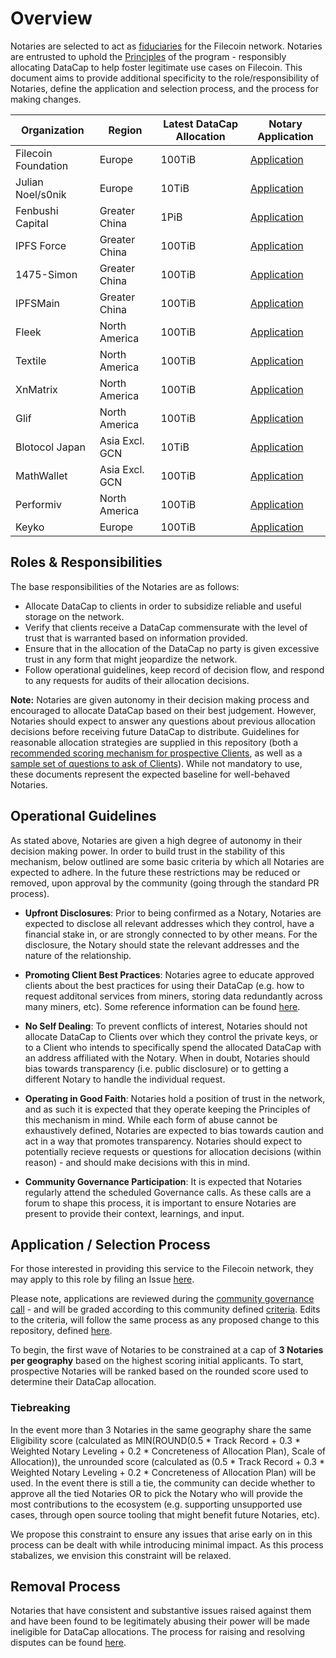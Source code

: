 # Overview
Notaries are selected to act as [fiduciaries](https://www.merriam-webster.com/dictionary/fiduciary) for the Filecoin network. Notaries are entrusted to uphold the [Principles](https://github.com/filecoin-project/FIPs/blob/fip-0003/FIPS/fip-0003.md/#principles) of the program - responsibly allocating DataCap to help foster legitimate use cases on Filecoin. This document aims to provide additional specificity to the role/responsibility of Notaries, define the application and selection process, and the process for making changes. 

|Organization|Region|Latest DataCap Allocation|Notary Application|
|-|-|-|-|
|Filecoin Foundation|Europe|100TiB|[Application](https://github.com/filecoin-project/notary-governance/issues/54)|
|Julian Noel/s0nik|Europe|10TiB|[Application](https://github.com/filecoin-project/notary-governance/issues/5)|
|Fenbushi Capital|Greater China|1PiB|[Application](https://github.com/filecoin-project/notary-governance/issues/49)|
|IPFS Force|Greater China|100TiB|[Application](https://github.com/filecoin-project/notary-governance/issues/14)|
|1475-Simon|Greater China|100TiB|[Application](https://github.com/filecoin-project/notary-governance/issues/29)|
|IPFSMain|Greater China|100TiB|[Application](https://github.com/filecoin-project/notary-governance/issues/11)|
|Fleek|North America|100TiB|[Application](https://github.com/filecoin-project/notary-governance/issues/47)|
|Textile|North America|100TiB|[Application](https://github.com/filecoin-project/notary-governance/issues/53)|
|XnMatrix|North America|100TiB|[Application](https://github.com/filecoin-project/notary-governance/issues/27)|
|Glif|North America|100TiB|[Application](https://github.com/filecoin-project/notary-governance/issues/48)|
|Blotocol Japan|Asia Excl. GCN|10TiB|[Application](https://github.com/filecoin-project/notary-governance/issues/56)|
|MathWallet|Asia Excl. GCN|100TiB|[Application](https://github.com/filecoin-project/notary-governance/issues/26)|
|Performiv|North America|100TiB|[Application](https://github.com/filecoin-project/notary-governance/issues/50)|
|Keyko|Europe|100TiB|[Application](https://github.com/filecoin-project/notary-governance/issues/46)|


## Roles & Responsibilities
The base responsibilities of the Notaries are as follows: 
- Allocate DataCap to clients in order to subsidize reliable and useful storage on the network.
- Verify that clients receive a DataCap commensurate with the level of trust that is warranted based on information provided. 
- Ensure that in the allocation of the DataCap no party is given excessive trust in any form that might jeopardize the network.
- Follow operational guidelines, keep record of decision flow, and respond to any requests for audits of their allocation decisions.

**Note:** Notaries are given autonomy in their decision making process and encouraged to allocate DataCap based on their best judgement. However, Notaries should expect to answer any questions about previous allocation decisions before receiving future DataCap to distribute. Guidelines for reasonable allocation strategies are supplied in this repository (both a [recommended scoring mechanism for prospective Clients](/notaries/templates/client-evaluation.md), as well as a [sample set of questions to ask of Clients](/notaries/templates/sample-client-application.md)). While not mandatory to use, these documents represent the expected baseline for well-behaved Notaries.

## Operational Guidelines
As stated above, Notaries are given a high degree of autonomy in their decision making power. In order to build trust in the stability of this mechanism, below outlined are some basic criteria by which all Notaries are expected to adhere. In the future these restrictions may be reduced or removed, upon approval by the community (going through the standard PR process). 

* **Upfront Disclosures**: Prior to being confirmed as a Notary, Notaries are expected to disclose all relevant addresses which they control, have a financial stake in, or are strongly connected to by other means. For the disclosure, the Notary should state the relevant addresses and the nature of the relationship. 

* **Promoting Client Best Practices**: Notaries agree to educate approved clients about the best practices for using their DataCap (e.g. how to request additonal services from miners, storing data redundantly across many miners, etc). Some reference information can be found [here](https://github.com/filecoin-project/notary-governance/issues/9).

* **No Self Dealing**: To prevent conflicts of interest, Notaries should not allocate DataCap to Clients over which they control the private keys, or to a Client who intends to specifically spend the allocated DataCap with an address affiliated with the Notary. When in doubt, Notaries should bias towards transparency (i.e. public disclosure) or to getting a different Notary to handle the individual request. 

* **Operating in Good Faith**: Notaries hold a position of trust in the network, and as such it is expected that they operate keeping the Principles of this mechanism in mind. While each form of abuse cannot be exhaustively defined, Notaries are expected to bias towards caution and act in a way that promotes transparency. Notaries should expect to potentially recieve requests or questions for allocation decisions (within reason) - and should make decisions with this in mind.

* **Community Governance Participation**: It is expected that Notaries regularly attend the scheduled Governance calls. As these calls are a forum to shape this process, it is important to ensure Notaries are present to provide their context, learnings, and input. 

## Application / Selection Process
For those interested in providing this service to the Filecoin network, they may apply to this role by filing an Issue [here](https://github.com/filecoin-project/notary-governance/issues/new/choose).

Please note, applications are reviewed during the [community governance call](/README.md#governance-and-iteration-process) - and will be graded according to this community defined [criteria](/notaries/templates#overview). Edits to the criteria, will follow the same process as any proposed change to this repository, defined [here](/README.md#process-for-modifications).

To begin, the first wave of Notaries to be constrained at a cap of **3 Notaries per geography** based on the highest scoring initial applicants. To start, prospective Notaries will be ranked based on the rounded score used to determine their DataCap allocation. 

### Tiebreaking
In the event more than 3 Notaries in the same geography share the same Eligibility score (calculated as MIN(ROUND(0.5 * Track Record + 0.3 * Weighted Notary Leveling + 0.2 * Concreteness of Allocation Plan), Scale of Allocation)), the unrounded score (calculated as (0.5 * Track Record + 0.3 * Weighted Notary Leveling + 0.2 * Concreteness of Allocation Plan) will be used. In the event there is still a tie, the community can decide whether to approve all the tied Notaries OR to pick the Notary who will provide the most contributions to the ecosystem (e.g. supporting unsupported use cases, through open source tooling that might benefit future Notaries, etc). 

We propose this constraint to ensure any issues that arise early on in this process can be dealt with while introducing minimal impact. As this process stabalizes, we envision this constraint will be relaxed. 



## Removal Process
Notaries that have consistent and substantive issues raised against them and have been found to be legitimately abusing their power will be made ineligible for DataCap allocations. The process for raising and resolving disputes can be found [here](/README.md#dispute--audit-framework). 
